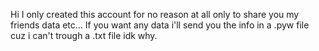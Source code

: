 Hi I only created this account for no reason at all only to share you my friends data etc...
If you want any data i'll send you the info in a .pyw file cuz i can't trough a .txt file idk why.
